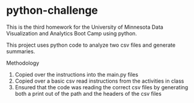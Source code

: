 # python-challenge
This is the third homework for the University of Minnesota Data Visualization and Analytics Boot Camp using python.

This project uses python code to analyze two csv files and generate summaries. 

Methodology
1. Copied over the instructions into the main.py files
1. Copied over a basic csv read instructions from the activities in class
1. Ensured that the code was reading the correct csv files by generating both a print out of the path and the headers of the csv files
